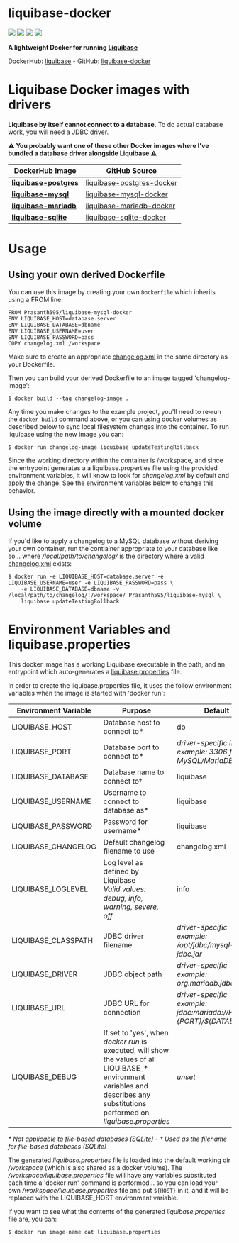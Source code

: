 # liquibase-docker

[![](https://images.microbadger.com/badges/image/Prasanth595/liquibase.svg)](https://microbadger.com/images/Prasanth595/liquibase)
[![](https://img.shields.io/docker/pulls/Prasanth595/liquibase.svg?style=plastic)](https://hub.docker.com/r/Prasanth595/liquibase/)
[![](https://img.shields.io/docker/stars/Prasanth595/liquibase.svg?style=plastic)](https://hub.docker.com/r/Prasanth595/liquibase/)
[![](https://img.shields.io/badge/docker_build-automated-blue.svg?style=plastic)](https://cloud.docker.com/swarm/Prasanth595/repository/docker/Prasanth595/liquibase/builds)

**A lightweight Docker for running [Liquibase](https://www.liquibase.org)**

DockerHub: [liquibase](https://hub.docker.com/r/Prasanth595/liquibase/) - GitHub: [liquibase-docker](https://github.com/Prasanth595/liquibase-docker)

# Liquibase Docker images with drivers

**Liquibase by itself cannot connect to a database.** To do actual database work, you will need a [JDBC driver](https://en.wikipedia.org/wiki/JDBC_driver).

**⚠ You probably want one of these other Docker images where I've bundled a database driver alongside Liquibase ⚠**

| DockerHub Image | GitHub Source |
|---|---|
| [**liquibase-postgres**](https://hub.docker.com/r/Prasanth595/liquibase-postgres/) | [liquibase-postgres-docker](https://github.com/Prasanth595/liquibase-postgres-docker) |
| [**liquibase-mysql**](https://hub.docker.com/r/Prasanth595/liquibase-mysql/) | [liquibase-mysql-docker](https://github.com/Prasanth595/liquibase-mysql-docker) |
| [**liquibase-mariadb**](https://hub.docker.com/r/Prasanth595/liquibase-mariadb/) | [liquibase-mariadb-docker](https://github.com/Prasanth595/liquibase-mariadb-docker) |
| [**liquibase-sqlite**](https://hub.docker.com/r/Prasanth595/liquibase-sqlite/) | [liquibase-sqlite-docker](https://github.com/Prasanth595/liquibase-sqlite-docker) |

# Usage

## Using your own derived Dockerfile

You can use this image by creating your own `Dockerfile` which inherits using a FROM line:

```
FROM Prasanth595/liquibase-mysql-docker
ENV LIQUIBASE_HOST=database.server
ENV LIQUIBASE_DATABASE=dbname
ENV LIQUIBASE_USERNAME=user
ENV LIQUIBASE_PASSWORD=pass
COPY changelog.xml /workspace
```

Make sure to create an appropriate [changelog.xml](http://www.liquibase.org/documentation/xml_format.html) in the same directory as your Dockerfile.

Then you can build your derived Dockerfile to an image tagged 'changelog-image':

```
$ docker build --tag changelog-image .
```

Any time you make changes to the example project, you'll need to re-run the `docker build` command above, or you can using docker volumes as described below to sync local filesystem changes into the container. To run liquibase using the new image you can:

```
$ docker run changelog-image liquibase updateTestingRollback
```

Since the working directory within the container is /workspace, and since the entrypoint generates a a liquibase.properties file using the provided environment variables, it will know to look for _changelog.xml_ by default and apply the change.  See the environment variables below to change this behavior.

## Using the image directly with a mounted docker volume

If you'd like to apply a changelog to a MySQL database without deriving your own container, run the contiainer
appropriate to your database like so... where _/local/path/to/changelog/_ is the directory where a valid [changelog.xml](http://www.liquibase.org/documentation/xml_format.html) exists:

```
$ docker run -e LIQUIBASE_HOST=database.server -e LIQUIBASE_USERNAME=user -e LIQUIBASE_PASSWORD=pass \
    -e LIQUIBASE_DATABASE=dbname -v /local/path/to/changelog/:/workspace/ Prasanth595/liquibase-mysql \
    liquibase updateTestingRollback
```

# Environment Variables and liquibase.properties

This docker image has a working Liquibase executable in the path, and an entrypoint which auto-generates a [liquibase.properties](http://www.liquibase.org/documentation/liquibase.properties.html) file.

In order to create the liquibase.properties file, it uses the follow environment variables when the image is started with 'docker run':

| Environment Variable | Purpose | Default |
|----------------------|---------|---------|
| LIQUIBASE_HOST       | Database host to connect to* | db |
| LIQUIBASE_PORT       | Database port to connect to* | _driver-specific integer <br> example: 3306 for MySQL/MariaDB_ |
| LIQUIBASE_DATABASE   | Database name to connect to† | liquibase |
| LIQUIBASE_USERNAME   | Username to connect to database as* | liquibase |
| LIQUIBASE_PASSWORD   | Password for username* | liquibase |
| LIQUIBASE_CHANGELOG  | Default changelog filename to use | changelog.xml |
| LIQUIBASE_LOGLEVEL   | Log level as defined by Liquibase <br> _Valid values: debug, info, warning, severe, off_ | info |
| LIQUIBASE_CLASSPATH  | JDBC driver filename | _driver-specific <br> example: /opt/jdbc/mysql-jdbc.jar_ |
| LIQUIBASE_DRIVER     | JDBC object path | _driver-specific <br> example: org.mariadb.jdbc.Driver_ |
| LIQUIBASE_URL        | JDBC URL for connection | _driver-specific <br> example: jdbc:mariadb://${HOST}:${PORT}/${DATABASE}_ |
| LIQUIBASE_DEBUG      | If set to 'yes', when _docker run_ is executed, will show the values of all LIQUIBASE_* environment variables and describes any substitutions performed on _liquibase.properties_ | _unset_ |

_* Not applicable to file-based databases (SQLite) - † Used as the filename for file-based databases (SQLite)_

The generated _liquibase.properties_ file is loaded into the default working dir _/workspace_ (which is also shared as a docker volume). The _/workspace/liquibase.properties_ file will have any variables substituted each time a 'docker run' command is performed...  so you can load your own _/workspace/liquibase.properties_ file and put `${HOST}` in it, and it will be replaced with the LIQUIBASE_HOST environment variable.

If you want to see what the contents of the generated _liquibase.properties_ file are, you can:

```
$ docker run image-name cat liquibase.properties
```
